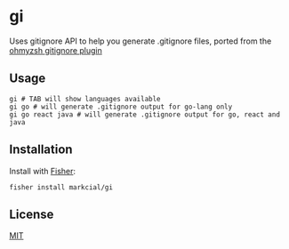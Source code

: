 # gi

Uses gitignore API to help you generate .gitignore files, ported from the [ohmyzsh gitignore plugin]

## Usage

```
gi # TAB will show languages available
gi go # will generate .gitignore output for go-lang only
gi go react java # will generate .gitignore output for go, react and java
```

## Installation

Install with [Fisher](https://github.com/jorgebucaran/fisher):

```console
fisher install markcial/gi
```

## License

[MIT](LICENSE.md)

[ohmyzsh gitignore plugin]: https://github.com/ohmyzsh/ohmyzsh/blob/master/plugins/gitignore/gitignore.plugin.zsh
